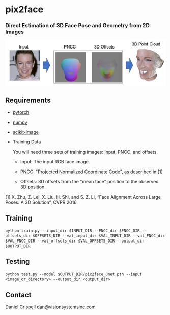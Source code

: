 # pix2face
### Direct Estimation of 3D Face Pose and Geometry from 2D Images
![](pix2face_teaser.jpg "pix2face_teaser")

## Requirements
* [pytorch](http://pytorch.org)
* [numpy](http://www.numpy.org)
* [scikit-image](http://scikit-image.org)
* Training Data

  You will need three sets of training images: Input, PNCC, and offsets.

  * Input: The input RGB face image.

  * PNCC: "Projected Normalized Coordinate Code", as described in [1]

  * Offsets: 3D offsets from the "mean face" position to the observed 3D position.

\[1\] X. Zhu, Z. Lei, X. Liu, H. Shi, and S. Z. Li, “Face Alignment Across Large Poses: A 3D Solution”, CVPR 2016.

## Training
```
python train.py --input_dir $INPUT_DIR --PNCC_dir $PNCC_DIR --offsets_dir $OFFSETS_DIR --val_input_dir $VAL_INPUT_DIR --val_PNCC_dir $VAL_PNCC_DIR --val_offsets_dir $VAL_OFFSETS_DIR --output_dir $OUTPUT_DIR
```

## Testing
```
python test.py --model $OUTPUT_DIR/pix2face_unet.pth --input <image_or_directory> --output_dir <output_dir>
```

## Contact
Daniel Crispell [dan@visionsystemsinc.com](mailto:dan@visionsystemsinc.com)
